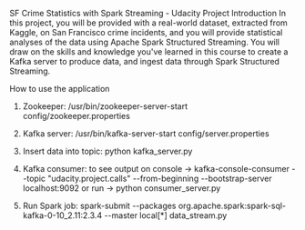 SF Crime Statistics with Spark Streaming - Udacity Project
Introduction
In this project, you will be provided with a real-world dataset, extracted from Kaggle, on San Francisco crime incidents, and you will provide statistical analyses of the data using Apache Spark Structured Streaming. You will draw on the skills and knowledge you've learned in this course to create a Kafka server to produce data, and ingest data through Spark Structured Streaming.

How to use the application

1. Zookeeper:
   /usr/bin/zookeeper-server-start config/zookeeper.properties

2. Kafka server:
   /usr/bin/kafka-server-start config/server.properties

3. Insert data into topic:
   python kafka_server.py

4. Kafka consumer:
   to see output on console -> kafka-console-consumer --topic "udacity.project.calls" --from-beginning --bootstrap-server localhost:9092
   or run -> python consumer_server.py

5. Run Spark job:
   spark-submit --packages org.apache.spark:spark-sql-kafka-0-10_2.11:2.3.4 --master local[*] data_stream.py
